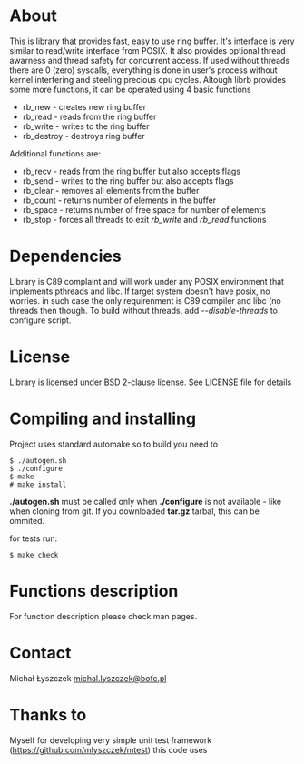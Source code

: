About
=====

This is library that provides fast, easy to use ring buffer. It's interface is
very similar to read/write interface from POSIX. It also provides optional
thread awarness and thread safety for concurrent access. If used without threads
there are 0 (zero) syscalls, everything is done in user's process without kernel
interfering and steeling precious cpu cycles. Altough librb provides
some more functions, it can be operated using 4 basic functions

  * rb_new - creates new ring buffer
  * rb_read - reads from the ring buffer
  * rb_write - writes to the ring buffer
  * rb_destroy - destroys ring buffer

Additional functions are:

  * rb_recv - reads from the ring buffer but also accepts flags
  * rb_send - writes to the ring buffer but also accepts flags
  * rb_clear - removes all elements from the buffer
  * rb_count - returns number of elements in the buffer
  * rb_space - returns number of free space for number of elements
  * rb_stop - forces all threads to exit *rb_write* and *rb_read* functions

Dependencies
============

Library is C89 complaint and will work under any POSIX environment that
implements pthreads and libc. If target system doesn't have posix, no worries.
in such case the only requirenment is C89 compiler and libc (no threads then
though. To build without threads, add *--disable-threads* to configure script.

License
=======

Library is licensed under BSD 2-clause license. See LICENSE file for details

Compiling and installing
========================

Project uses standard automake so to build you need to

~~~
$ ./autogen.sh
$ ./configure
$ make
# make install
~~~

**./autogen.sh** must be called only when **./configure** is not available -
like when cloning from git. If you downloaded **tar.gz** tarbal, this can be
ommited.

for tests run:

~~~
$ make check
~~~

Functions description
=====================

For function description please check man pages.

Contact
=======

Michał Łyszczek <michal.lyszczek@bofc.pl>

Thanks to
=========

Myself for developing very simple unit test framework
(https://github.com/mlyszczek/mtest) this code uses
